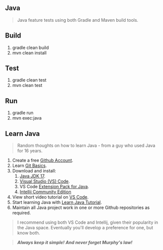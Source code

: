 Java
----
>Java feature tests using both Gradle and Maven build tools.

Build
-----
1. gradle clean build
2. mvn clean install

Test
----
1. gradle clean test
2. mvn clean test

Run
---
1. gradle run
2. mvn exec:java

Learn Java
----------
>Random thoughts on how to learn Java - from a guy who used Java for 16 years.
1. Create a free [Github Account]( https://github.com ).
2. Learn [Git Basics]( https://www.freecodecamp.org/news/learn-the-basics-of-git-in-under-10-minutes-da548267cc91/ ).
3. Download and install:
   1. [Java JDK 17]( https://www.oracle.com/java/technologies/downloads/#java17 ).
   2. [Visual Studio (VS) Code]( https://code.visualstudio.com/download ).
   3. VS Code [Extension Pack for Java](https://marketplace.visualstudio.com/items?itemName=vscjava.vscode-java-pack).
   4. [Intellij Community Edition](https://www.jetbrains.com/idea/download/#section=mac)
4. View short video tutorial on [VS Code]( https://code.visualstudio.com/learn/get-started/basics ).
5. Start learning Java with [Learn Java Tutorial](https://www.codecademy.com/learn/learn-java).
6. Maintain all Java project work in one or more Github repositories as required.

>I recommend using both VS Code and Intellij, given their popularity in the Java space. Eventually you'll develop a
>preference for one, but know both.

>***Always keep it simple!*** ***And never forget Murphy's law!***
